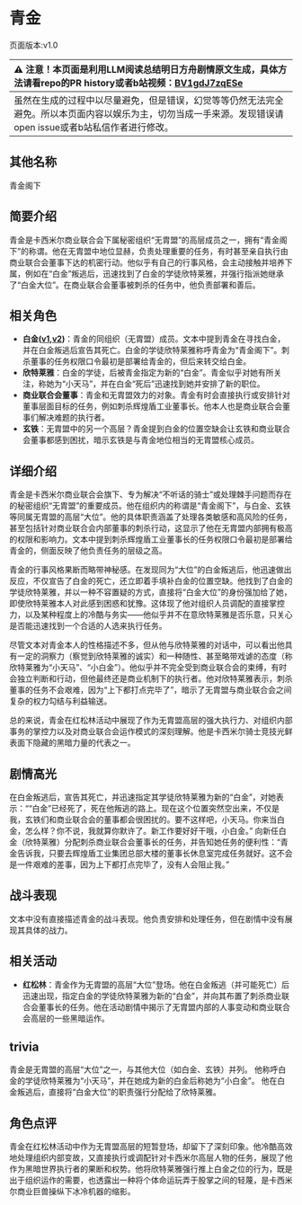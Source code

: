 # 青金
页面版本:v1.0
 

| :warning: 注意！本页面是利用LLM阅读总结明日方舟剧情原文生成，具体方法请看repo的PR history或者b站视频：[BV1gdJ7zqESe](https://www.bilibili.com/video/BV1gdJ7zqESe/)         |
|:----------------------------|
| 虽然在生成的过程中以尽量避免，但是错误，幻觉等等仍然无法完全避免。所以本页面内容以娱乐为主，切勿当成一手来源。发现错误请open issue或者b站私信作者进行修改。|



## 其他名称
青金阁下
## 简要介绍
青金是卡西米尔商业联合会下属秘密组织“无胄盟”的高层成员之一，拥有“青金阁下”的称谓。他在无胄盟中地位显赫，负责处理重要的任务，有时甚至亲自执行由商业联合会董事下达的机密行动。他似乎有自己的行事风格，会主动接触并培养下属，例如在“白金”叛逃后，迅速找到了白金的学徒欣特莱雅，并强行指派她继承了“白金大位”。在商业联合会董事被刺杀的任务中，他负责部署和善后。
## 相关角色
-   **白金([v1](char_204_platnm.md),[v2](../char_v3/char_204_platnm.md))**：青金的同组织（无胄盟）成员。文本中提到青金在寻找白金，并在白金叛逃后宣告其死亡。白金的学徒欣特莱雅称呼青金为“青金阁下”。刺杀董事的任务权限口令最初是部署给青金的，但后来转交给白金。
-   **欣特莱雅**：白金的学徒，后被青金指定为新的“白金”。青金似乎对她有所关注，称她为“小天马”，并在白金“死后”迅速找到她并安排了新的职位。
-   **商业联合会董事**：青金和无胄盟效力的对象。青金有时会直接执行或安排针对董事层面目标的任务，例如刺杀辉煌盾工业董事长。他本人也是商业联合会董事们解决难题的执行者。
-   **玄铁**：无胄盟中的另一个高层？青金提到白金的位置空缺会让玄铁和商业联合会董事都感到困扰，暗示玄铁是与青金地位相当的无胄盟核心成员。
## 详细介绍
青金是卡西米尔商业联合会旗下、专为解决“不听话的骑士”或处理棘手问题而存在的秘密组织“无胄盟”的重要成员。他在组织内的称谓是“青金阁下”，与白金、玄铁等同属无胄盟的高层“大位”。他的具体职责涵盖了处理各类敏感和高风险的任务，甚至包括针对商业联合会内部董事的刺杀行动，这显示了他在无胄盟内部拥有极高的权限和影响力。文本中提到刺杀辉煌盾工业董事长的任务权限口令最初是部署给青金的，侧面反映了他负责任务的层级之高。

青金的行事风格果断而略带神秘感。在发现同为“大位”的白金叛逃后，他迅速做出反应，不仅宣告了白金的死亡，还立即着手填补白金的位置空缺。他找到了白金的学徒欣特莱雅，并以一种不容置疑的方式，直接将“白金大位”的身份强加给了她，即使欣特莱雅本人对此感到困惑和犹豫。这体现了他对组织人员调配的直接掌控力，以及某种程度上的冷酷与务实——他似乎并不在意欣特莱雅是否乐意，只关心是否能迅速找到一个合适的人选来执行任务。

尽管文本对青金本人的性格描述不多，但从他与欣特莱雅的对话中，可以看出他具有一定的洞察力（察觉到欣特莱雅的诚实）和一种随性、甚至略带戏谑的态度（称欣特莱雅为“小天马”、“小白金”）。他似乎并不完全受到商业联合会的束缚，有时会独立判断和行动，但他最终还是商业机制下的执行者。他对欣特莱雅表示，刺杀董事的任务不会艰难，因为“上下都打点完毕了”，暗示了无胄盟与商业联合会之间复杂的权力勾结与利益输送。

总的来说，青金在红松林活动中展现了作为无胄盟高层的强大执行力、对组织内部事务的掌控力以及对商业联合会运作模式的深刻理解。他是卡西米尔骑士竞技光鲜表面下隐藏的黑暗力量的代表之一。
## 剧情高光
在白金叛逃后，宣告其死亡，并迅速指定其学徒欣特莱雅为新的“白金”，对她表示：““白金”已经死了，死在他叛逃的路上。现在这个位置突然空出来，不仅是我，玄铁们和商业联合会的董事都会很困扰的。要不这样吧，小天马。你来当白金，怎么样？你不说，我就算你默许了。新工作要好好干哦，小白金。”
向新任白金（欣特莱雅）分配刺杀商业联合会董事长的任务，并告知她任务的便利性：“青金告诉我，只要去辉煌盾工业集团总部大楼的董事长休息室完成任务就好。这不会是一件艰难的差事，因为上下都打点完毕了，没有人会阻止我。”
## 战斗表现
文本中没有直接描述青金的战斗表现。他负责安排和处理任务，但在剧情中没有展现其具体的战力。
## 相关活动
-   **红松林**：青金作为无胄盟的高层“大位”登场。他在白金叛逃（并可能死亡）后迅速出现，指定白金的学徒欣特莱雅为新的“白金”，并向其布置了刺杀商业联合会董事长的任务。他在活动剧情中揭示了无胄盟内部的人事变动和商业联合会高层的一些黑暗运作。
## trivia
青金是无胄盟的高层“大位”之一，与其他大位（如白金、玄铁）并列。
他称呼白金的学徒欣特莱雅为“小天马”，并在她成为新的白金后称她为“小白金”。
他在白金叛逃后，直接将“白金大位”的职责强行分配给了欣特莱雅。
## 角色点评
青金在红松林活动中作为无胄盟高层的短暂登场，却留下了深刻印象。他冷酷高效地处理组织内部变故，又直接执行或调配针对卡西米尔高层人物的任务，展现了他作为黑暗世界执行者的果断和权势。他将欣特莱雅强行推上白金之位的行为，既是出于组织运作的需要，也透露出一种将个体命运玩弄于股掌之间的轻蔑，是卡西米尔商业巨兽操纵下冰冷机器的缩影。